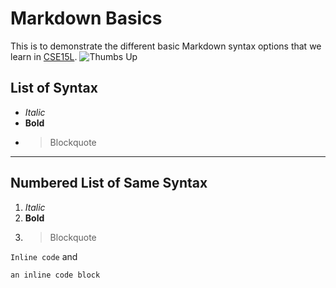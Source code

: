 # Markdown Basics
This is to demonstrate the different basic Markdown syntax options that we learn in [CSE15L](https://sites.google.com/eng.ucsd.edu/cse-15l-spring-2022/schedule?authuser=0).
![Thumbs Up](https://www.kindpng.com/picc/m/0-8047_youtube-thumbs-up-png-transparent-png.png)

## List of Syntax
- *Italic*
- **Bold**
- >Blockquote

---

## Numbered List of Same Syntax
1. *Italic*
2. **Bold**
3. >Blockquote

` Inline code `
and 
```
an inline code block
```
